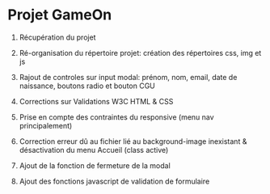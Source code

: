 # Projet GameOn
1. Récupération du projet

2. Ré-organisation du répertoire projet: création des répertoires css, img et js
3. Rajout de controles sur input modal: prénom, nom, email, date de naissance, boutons radio et bouton CGU
4. Corrections sur Validations W3C HTML & CSS

5. Prise en compte des contraintes du responsive (menu nav principalement)
6. Correction erreur dû au fichier lié au background-image inexistant & désactivation du menu Accueil (class active)
7. Ajout de la fonction de fermeture de la modal

8. Ajout des fonctions javascript de validation de formulaire




